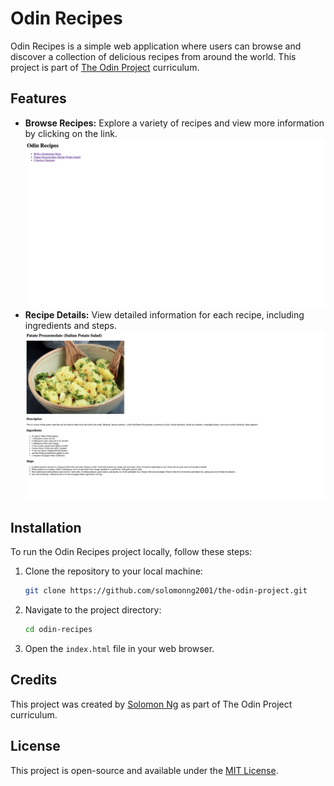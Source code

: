 # Odin Recipes

Odin Recipes is a simple web application where users can browse and discover a collection of delicious recipes from around the world. This project is part of [The Odin Project](https://www.theodinproject.com) curriculum.

## Features

- **Browse Recipes:** Explore a variety of recipes and view more information by clicking on the link.
![Odin Landing Page Screenshot](./images/screenshot-landing.png)
- **Recipe Details:** View detailed information for each recipe, including ingredients and steps.
![Odin Recipe Page Screenshot](./images/screenshot-recipe.png)

## Installation

To run the Odin Recipes project locally, follow these steps:

1. Clone the repository to your local machine:

    ```bash
    git clone https://github.com/solomonng2001/the-odin-project.git
    ```

2. Navigate to the project directory:

    ```bash
    cd odin-recipes
    ```

3. Open the `index.html` file in your web browser.

## Credits

This project was created by [Solomon Ng](https://github.com/solomonng2001) as part of The Odin Project curriculum.

## License

This project is open-source and available under the [MIT License](LICENSE).
